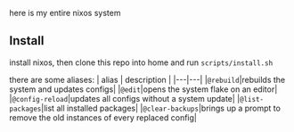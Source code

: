 here is my entire nixos system

## Install
install nixos, then clone this repo into home and run `scripts/install.sh`


there are some aliases:
| alias | description |
|---|---|
|`@rebuild`|rebuilds the system and updates configs|
|`@edit`|opens the system flake on an editor|
|`@config-reload`|updates all configs without a system update|
|`@list-packages`|list all installed packages|
|`@clear-backups`|brings up a prompt to remove the old instances of every replaced config|

